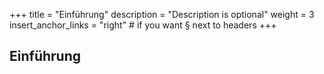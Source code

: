 +++
title = "Einführung"
description = "Description is optional"
weight = 3
insert_anchor_links = "right" # if you want § next to headers
+++

## Einführung